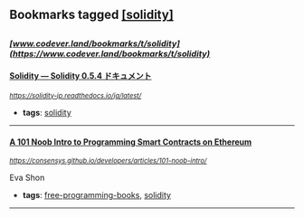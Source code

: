 ## Bookmarks tagged [[solidity]](https://www.codever.land/search?q=[solidity])

_<sup><sup>[www.codever.land/bookmarks/t/solidity](https://www.codever.land/bookmarks/t/solidity)</sup></sup>_
---
#### [Solidity — Solidity 0.5.4 ドキュメント](https://solidity-jp.readthedocs.io/ja/latest/)
_<sup>https://solidity-jp.readthedocs.io/ja/latest/</sup>_

* **tags**: [solidity](../tagged/solidity.md)
---
#### [A 101 Noob Intro to Programming Smart Contracts on Ethereum](https://consensys.github.io/developers/articles/101-noob-intro/)
_<sup>https://consensys.github.io/developers/articles/101-noob-intro/</sup>_

Eva Shon
* **tags**: [free-programming-books](../tagged/free-programming-books.md), [solidity](../tagged/solidity.md)
---
